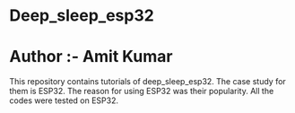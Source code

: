 # Deep_sleep_esp32

# Author :- Amit Kumar

This repository contains tutorials of deep_sleep_esp32. The case study for them is ESP32. 
The reason for using ESP32 was their popularity. All the codes were tested on ESP32.

